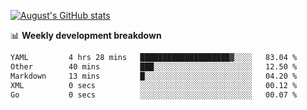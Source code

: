 
[![August's GitHub stats](https://github-readme-stats.vercel.app/api?username=zou-weidong&show_icons=true&theme=radical)](https://github.com/zou-weidong)


📊 **Weekly development breakdown**
<!--START_SECTION:waka-->

```txt
YAML         4 hrs 28 mins   ████████████████████▓░░░░   83.04 %
Other        40 mins         ███░░░░░░░░░░░░░░░░░░░░░░   12.50 %
Markdown     13 mins         █░░░░░░░░░░░░░░░░░░░░░░░░   04.20 %
XML          0 secs          ░░░░░░░░░░░░░░░░░░░░░░░░░   00.12 %
Go           0 secs          ░░░░░░░░░░░░░░░░░░░░░░░░░   00.07 %
```

<!--END_SECTION:waka-->
